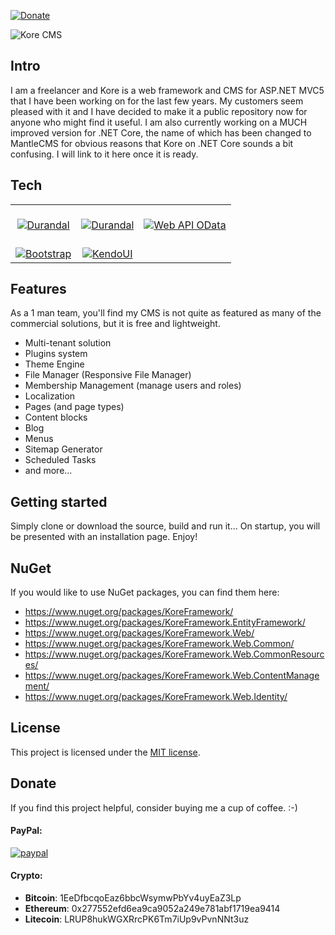 [![Donate](https://img.shields.io/badge/Donate-PayPal-green.svg)](https://www.paypal.com/cgi-bin/webscr?cmd=_donations&business=gordon_matt%40live%2ecom&lc=AU&currency_code=AUD&bn=PP%2dDonationsBF%3abtn_donateCC_LG%2egif%3aNonHosted)

![Kore CMS](https://github.com/Widecommerce/kore-cms/blob/master/KoreCMS/Media/kore-logo-dark.png)

## Intro

I am a freelancer and Kore is a web framework and CMS for ASP.NET MVC5 that I have been working on for the last few years. My customers seem pleased with it and I have decided to make it a public repository now for anyone who might find it useful. I am also currently working on a MUCH improved version for .NET Core, the name of which has been changed to MantleCMS for obvious reasons that Kore on .NET Core sounds a bit confusing. I will link to it here once it is ready.

## Tech

| | | |
| :---: | :---: | :---: |
|[<br />![Durandal](https://raw.githubusercontent.com/gordon-matt/KoreCMS/master/_SolutionItems/Logos/NET%20MVC.png) ](https://docs.microsoft.com/en-us/aspnet/mvc/mvc5)|[<br />![Durandal](https://raw.githubusercontent.com/gordon-matt/KoreCMS/master/_SolutionItems/Logos/Durandal.jpg) ](https://github.com/BlueSpire/Durandal)|[<br />![Web API OData](https://raw.githubusercontent.com/gordon-matt/KoreCMS/master/_SolutionItems/Logos/OData.png) ](https://github.com/OData/WebApi)|
| [<br />![Bootstrap](https://raw.githubusercontent.com/gordon-matt/KoreCMS/master/_SolutionItems/Logos/Bootstrap.jpg) ](http://getbootstrap.com/) |[<br />![KendoUI](https://raw.githubusercontent.com/gordon-matt/KoreCMS/master/_SolutionItems/Logos/KendoUI.png) ](https://github.com/telerik/kendo-ui-core)

## Features

As a 1 man team, you'll find my CMS is not quite as featured as many of the commercial solutions, but it is free and lightweight.

- Multi-tenant solution
- Plugins system
- Theme Engine
- File Manager (Responsive File Manager)
- Membership Management (manage users and roles)
- Localization
- Pages (and page types)
- Content blocks
- Blog
- Menus
- Sitemap Generator
- Scheduled Tasks
- and more...

## Getting started

Simply clone or download the source, build and run it... On startup, you will be presented with an installation page. Enjoy!

## NuGet

If you would like to use NuGet packages, you can find them here:

- https://www.nuget.org/packages/KoreFramework/
- https://www.nuget.org/packages/KoreFramework.EntityFramework/
- https://www.nuget.org/packages/KoreFramework.Web/
- https://www.nuget.org/packages/KoreFramework.Web.Common/
- https://www.nuget.org/packages/KoreFramework.Web.CommonResources/
- https://www.nuget.org/packages/KoreFramework.Web.ContentManagement/
- https://www.nuget.org/packages/KoreFramework.Web.Identity/

## License

This project is licensed under the [MIT license](LICENSE.txt).

## Donate
If you find this project helpful, consider buying me a cup of coffee.  :-)

#### PayPal:

[![paypal](https://www.paypalobjects.com/en_US/i/btn/btn_donateCC_LG.gif)](https://www.paypal.com/cgi-bin/webscr?cmd=_donations&business=gordon_matt%40live%2ecom&lc=AU&currency_code=AUD&bn=PP%2dDonationsBF%3abtn_donateCC_LG%2egif%3aNonHosted)

#### Crypto:
- **Bitcoin**: 1EeDfbcqoEaz6bbcWsymwPbYv4uyEaZ3Lp
- **Ethereum**: 0x277552efd6ea9ca9052a249e781abf1719ea9414
- **Litecoin**: LRUP8hukWGXRrcPK6Tm7iUp9vPvnNNt3uz
